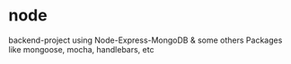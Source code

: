 # node
backend-project using Node-Express-MongoDB &amp; some others Packages like mongoose, mocha, handlebars, etc
